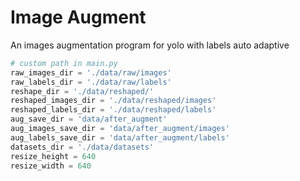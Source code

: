 # Image Augment

An images augmentation program for yolo with labels auto adaptive


```python
# custom path in main.py
raw_images_dir = './data/raw/images'
raw_labels_dir = './data/raw/labels'
reshape_dir = './data/reshaped/'
reshaped_images_dir = './data/reshaped/images'
reshaped_labels_dir = './data/reshaped/labels'
aug_save_dir = 'data/after_augment'
aug_images_save_dir = 'data/after_augment/images'
aug_labels_save_dir = 'data/after_augment/labels'
datasets_dir = './data/datasets'
resize_height = 640
resize_width = 640

```
